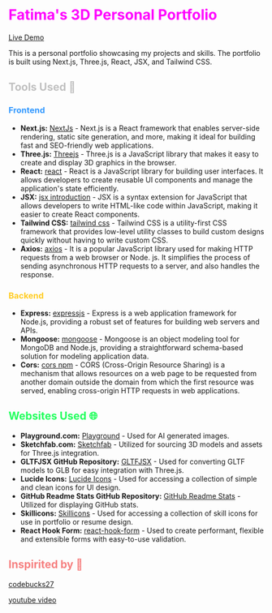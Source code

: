 <h1 style="color:#ff00ff">Fatima's 3D Personal Portfolio</h1>

[Live Demo](https://my-3d-portfolio-mu.vercel.app/)

This is a personal portfolio showcasing my projects and skills. The portfolio is built using Next.js, Three.js, React, JSX, and Tailwind CSS.

<h2 style="color:#c0c0c0">Tools Used 🧰</h2>

<h3 style="color:#3399ff">Frontend</h3>

- **Next.js:** [NextJs](https://nextjs.org/) - Next.js is a React framework that enables server-side rendering, static site generation, and more, making it ideal for building fast and SEO-friendly web applications.
- **Three.js:** [Threejs](https://threejs.org/) - Three.js is a JavaScript library that makes it easy to create and display 3D graphics in the browser.
- **React:** [react](https://react.dev/learn) - React is a JavaScript library for building user interfaces. It allows developers to create reusable UI components and manage the application's state efficiently.
- **JSX:** [jsx introduction](https://legacy.reactjs.org/docs/introducing-jsx.html) - JSX is a syntax extension for JavaScript that allows developers to write HTML-like code within JavaScript, making it easier to create React components.
- **Tailwind CSS:** [tailwind css](https://tailwindcss.com/) - Tailwind CSS is a utility-first CSS framework that provides low-level utility classes to build custom designs quickly without having to write custom CSS.
- **Axios:** [axios](https://axios-http.com/docs/intro) - It is a popular JavaScript library used for making HTTP requests from a web browser or Node. js. It simplifies the process of sending asynchronous HTTP requests to a server, and also handles the response.

<h3 style="color:#ffcc22">Backend</h3>

- **Express:** [expressjs](https://expressjs.com/) - Express is a web application framework for Node.js, providing a robust set of features for building web servers and APIs.
- **Mongoose:** [mongoose](https://mongoosejs.com/) - Mongoose is an object modeling tool for MongoDB and Node.js, providing a straightforward schema-based solution for modeling application data.
- **Cors:** [cors npm](https://www.npmjs.com/package/cors) - CORS (Cross-Origin Resource Sharing) is a mechanism that allows resources on a web page to be requested from another domain outside the domain from which the first resource was served, enabling cross-origin HTTP requests in web applications.



<h2 style="color:#22ff5d">Websites Used 🌐</h2>

- **Playground.com:** [Playground](https://www.playground.com) - Used for AI generated images.
- **Sketchfab.com:** [Sketchfab](https://www.sketchfab.com) - Utilized for sourcing 3D models and assets for Three.js integration.
- **GLTFJSX GitHub Repository:** [GLTFJSX](https://github.com/pmndrs/gltfjsx) - Used for converting GLTF models to GLB for easy integration with Three.js.
- **Lucide Icons:** [Lucide Icons](https://lucide.dev/icons/) - Used for accessing a collection of simple and clean icons for UI design.
- **GitHub Readme Stats GitHub Repository:** [GitHub Readme Stats](https://github.com/anuraghazra/github-readme-stats) - Utilized for displaying GitHub stats.
- **Skillicons:** [Skillicons](https://skillicons.dev) - Used for accessing a collection of skill icons for use in portfolio or resume design.
- **React Hook Form:** [react-hook-form](https://react-hook-form.com/) - Used to create performant, flexible and extensible forms with easy-to-use validation.





<h2 style="color:#f68080">Inspirited by 💫</h2>

[codebucks27](https://github.com/codebucks27)

[youtube video](https://www.youtube.com/watch?v=T5t46vuW8fo&list=WL&index=1&ab_channel=CodeBucks)
